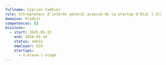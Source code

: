 ```yaml
---
fullname: Cyprien Cambier
role: Entrepreneur d'intérêt général associé de la startup d'État 1 élève 1 stage
domaine: Produit
competences: []
missions:
  - start: 2025-01-15
    end: 2026-01-14
    status: admin
    employer: EIG
    startups:
      - 1-eleve-1-stage
---
```

